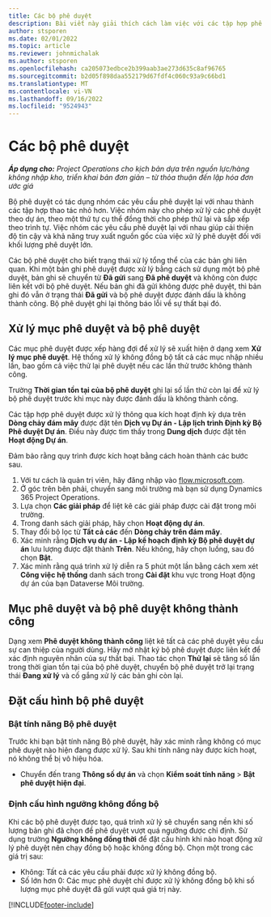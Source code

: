 ```yaml
---
title: Các bộ phê duyệt
description: Bài viết này giải thích cách làm việc với các tập hợp phê duyệt, yêu cầu và tập hợp con của các hoạt động đó.
author: stsporen
ms.date: 02/01/2022
ms.topic: article
ms.reviewer: johnmichalak
ms.author: stsporen
ms.openlocfilehash: ca205073edbce2b399aab3ae273d635c8af96765
ms.sourcegitcommit: b2d05f898daa552179d67fdf4c060c93a9c66bd1
ms.translationtype: MT
ms.contentlocale: vi-VN
ms.lasthandoff: 09/16/2022
ms.locfileid: "9524943"
---
```

# <a name="approval-sets"></a>Các bộ phê duyệt

_**Áp dụng cho:** Project Operations cho kịch bản dựa trên nguồn lực/hàng không nhập kho, triển khai bản đơn giản – từ thỏa thuận đến lập hóa đơn ước giá_

Bộ phê duyệt có tác dụng nhóm các yêu cầu phê duyệt lại với nhau thành các tập hợp thao tác nhỏ hơn. Việc nhóm này cho phép xử lý các phê duyệt theo dự án, theo một thứ tự cụ thể đồng thời cho phép thử lại và sắp xếp theo trình tự. Việc nhóm các yêu cầu phê duyệt lại với nhau giúp cải thiện độ tin cậy và khả năng truy xuất nguồn gốc của việc xử lý phê duyệt đối với khối lượng phê duyệt lớn.

Các bộ phê duyệt cho biết trạng thái xử lý tổng thể của các bản ghi liên quan. Khi một bản ghi phê duyệt được xử lý bằng cách sử dụng một bộ phê duyệt, bản ghi sẽ chuyển từ **Đã gửi** sang **Đã phê duyệt** và không còn được liên kết với bộ phê duyệt. Nếu bản ghi đã gửi không được phê duyệt, thì bản ghi đó vẫn ở trạng thái **Đã gửi** và bộ phê duyệt được đánh dấu là không thành công. Bộ phê duyệt ghi lại thông báo lỗi về sự thất bại đó.

## <a name="processing-approvals-and-approval-sets"></a>Xử lý mục phê duyệt và bộ phê duyệt
Các mục phê duyệt được xếp hàng đợi để xử lý sẽ xuất hiện ở dạng xem **Xử lý mục phê duyệt**. Hệ thống xử lý không đồng bộ tất cả các mục nhập nhiều lần, bao gồm cả việc thử lại phê duyệt nếu các lần thử trước không thành công.

Trường **Thời gian tồn tại của bộ phê duyệt** ghi lại số lần thử còn lại để xử lý bộ phê duyệt trước khi mục này được đánh dấu là không thành công.

Các tập hợp phê duyệt được xử lý thông qua kích hoạt định kỳ dựa trên **Dòng chảy đám mây** được đặt tên **Dịch vụ Dự án - Lập lịch trình Định kỳ Bộ Phê duyệt Dự án**. Điều này được tìm thấy trong **Dung dịch** được đặt tên **Hoạt động Dự án**. 

Đảm bảo rằng quy trình được kích hoạt bằng cách hoàn thành các bước sau.

1. Với tư cách là quản trị viên, hãy đăng nhập vào [flow.microsoft.com](https://powerautomate.microsoft.com).
2. Ở góc trên bên phải, chuyển sang môi trường mà bạn sử dụng Dynamics 365 Project Operations.
3. Lựa chọn **Các giải pháp** để liệt kê các giải pháp được cài đặt trong môi trường.
4. Trong danh sách giải pháp, hãy chọn **Hoạt động dự án**.
5. Thay đổi bộ lọc từ **Tất cả các** đến **Dòng chảy trên đám mây**.
6. Xác minh rằng **Dịch vụ dự án - Lập kế hoạch định kỳ Bộ phê duyệt dự án** lưu lượng được đặt thành **Trên**. Nếu không, hãy chọn luồng, sau đó chọn **Bật**.
7. Xác minh rằng quá trình xử lý diễn ra 5 phút một lần bằng cách xem xét **Công việc hệ thống** danh sách trong **Cài đặt** khu vực trong Hoạt động dự án của bạn Dataverse Môi trường.

## <a name="failed-approvals-and-approval-sets"></a>Mục phê duyệt và bộ phê duyệt không thành công
Dạng xem **Phê duyệt không thành công** liệt kê tất cả các phê duyệt yêu cầu sự can thiệp của người dùng. Hãy mở nhật ký bộ phê duyệt được liên kết để xác định nguyên nhân của sự thất bại.
Thao tác chọn **Thử lại** sẽ tăng số lần trong thời gian tồn tại của bộ phê duyệt, chuyển bộ phê duyệt trở lại trạng thái **Đang xử lý** và cố gắng xử lý các bản ghi còn lại.

## <a name="configure-approval-sets"></a>Đặt cấu hình bộ phê duyệt

### <a name="enable-the-approval-sets-feature"></a>Bật tính năng Bộ phê duyệt
Trước khi bạn bật tính năng Bộ phê duyệt, hãy xác minh rằng không có mục phê duyệt nào hiện đang được xử lý. Sau khi tính năng này được kích hoạt, nó không thể bị vô hiệu hóa.

- Chuyển đến trang **Thông số dự án** và chọn **Kiểm soát tính năng** > **Bật phê duyệt hiện đại**.

### <a name="configuring-the-asynchronous-threshold"></a>Định cấu hình ngưỡng không đồng bộ 
Khi các bộ phê duyệt được tạo, quá trình xử lý sẽ chuyển sang nền khi số lượng bản ghi đã chọn để phê duyệt vượt quá ngưỡng được chỉ định. Sử dụng trường **Ngưỡng không đồng thời** để đặt cấu hình khi nào hoạt động xử lý phê duyệt nên chạy đồng bộ hoặc không đồng bộ. Chọn một trong các giá trị sau:

  - Không: Tất cả các yêu cầu phải được xử lý không đồng bộ. 
  - Số lớn hơn 0: Các mục phê duyệt chỉ được xử lý không đồng bộ khi số lượng mục phê duyệt đã gửi vượt quá giá trị này.

[!INCLUDE[footer-include](../includes/footer-banner.md)]
